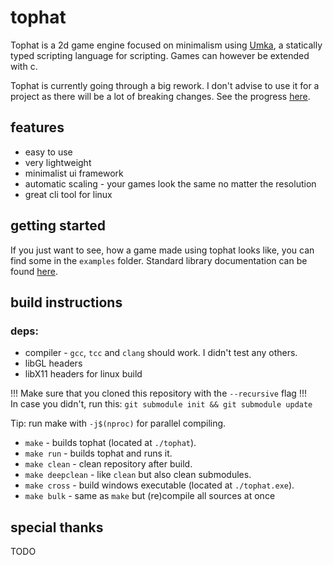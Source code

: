 # tophat

Tophat is a 2d game engine focused on minimalism using [Umka](https://github.com/vtereshkov/umka-lang), a statically typed scripting language for scripting. Games can however be extended with c.

Tophat is currently going through a big rework. I don't advise to use it for a project as there will be a lot of breaking changes. See the progress [here](./rewrite.md).

## features

- easy to use
- very lightweight
- minimalist ui framework
- automatic scaling - your games look the same no matter the resolution
- great cli tool for linux

## getting started

If you just want to see, how a game made using tophat looks like, you can find some in the `examples` folder.
Standard library documentation can be found [here](https://marekmaskarinec.github.io/thdocs/index.html).

## build instructions

### deps:
  - compiler - `gcc`, `tcc` and `clang` should work. I didn't test any others.
  - libGL headers
  - libX11 headers for linux build
 
!!! Make sure that you cloned this repository with the `--recursive` flag !!!  
In case you didn't, run this: `git submodule init && git submodule update`  
  
Tip: run make with `-j$(nproc)` for parallel compiling.

- `make` - builds tophat (located at `./tophat`).
- `make run` - builds tophat and runs it.
- `make clean` - clean repository after build.
- `make deepclean` - like `clean` but also clean submodules.
- `make cross` - build windows executable (located at `./tophat.exe`).
- `make bulk` - same as `make` but (re)compile all sources at once

## special thanks

TODO
